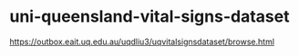 # uni-queensland-vital-signs-dataset
https://outbox.eait.uq.edu.au/uqdliu3/uqvitalsignsdataset/browse.html
